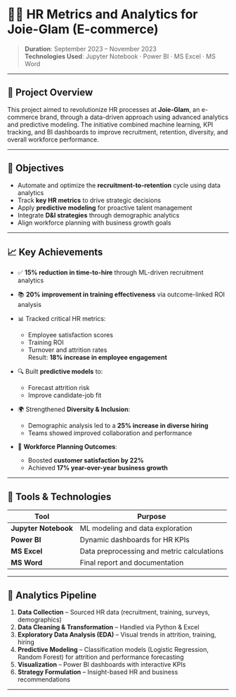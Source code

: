 # 🧑‍💼 HR Metrics and Analytics for Joie-Glam (E-commerce)

> **Duration**: September 2023 – November 2023  
> **Technologies Used**: Jupyter Notebook · Power BI · MS Excel · MS Word

---

## 📘 Project Overview

This project aimed to revolutionize HR processes at **Joie-Glam**, an e-commerce brand, through a data-driven approach using advanced analytics and predictive modeling. The initiative combined machine learning, KPI tracking, and BI dashboards to improve recruitment, retention, diversity, and overall workforce performance.

---

## 🎯 Objectives

- Automate and optimize the **recruitment-to-retention** cycle using data analytics
- Track **key HR metrics** to drive strategic decisions
- Apply **predictive modeling** for proactive talent management
- Integrate **D&I strategies** through demographic analytics
- Align workforce planning with business growth goals

---

## 📈 Key Achievements

- ✅ **15% reduction in time-to-hire** through ML-driven recruitment analytics  
- 📚 **20% improvement in training effectiveness** via outcome-linked ROI analysis  
- 📊 Tracked critical HR metrics:
  - Employee satisfaction scores  
  - Training ROI  
  - Turnover and attrition rates  
  Result: **18% increase in employee engagement**

- 🔍 Built **predictive models** to:
  - Forecast attrition risk
  - Improve candidate-job fit

- 🌍 Strengthened **Diversity & Inclusion**:
  - Demographic analysis led to a **25% increase in diverse hiring**
  - Teams showed improved collaboration and performance

- 🚀 **Workforce Planning Outcomes**:
  - Boosted **customer satisfaction by 22%**
  - Achieved **17% year-over-year business growth**

---

## 💼 Tools & Technologies

| Tool            | Purpose                                      |
|-----------------|----------------------------------------------|
| **Jupyter Notebook** | ML modeling and data exploration           |
| **Power BI**         | Dynamic dashboards for HR KPIs            |
| **MS Excel**         | Data preprocessing and metric calculations |
| **MS Word**          | Final report and documentation             |

---

## 🧠 Analytics Pipeline

1. **Data Collection** – Sourced HR data (recruitment, training, surveys, demographics)
2. **Data Cleaning & Transformation** – Handled via Python & Excel
3. **Exploratory Data Analysis (EDA)** – Visual trends in attrition, training, hiring
4. **Predictive Modeling** – Classification models (Logistic Regression, Random Forest) for attrition and performance forecasting
5. **Visualization** – Power BI dashboards with interactive KPIs
6. **Strategy Formulation** – Insight-based HR and business recommendations

---
